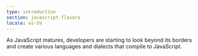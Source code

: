 ```yaml
---
type: introduction
section: javascript-flavors
locale: es-SV
---
```

 As JavaScript matures, developers are starting to look
beyond its borders and create various languages and dialects that
compile to JavaScript.